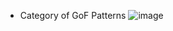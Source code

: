 - Category of GoF Patterns
![image](https://user-images.githubusercontent.com/69576676/131095409-ea9e7365-8053-4274-ac58-465a27e4b350.png)

